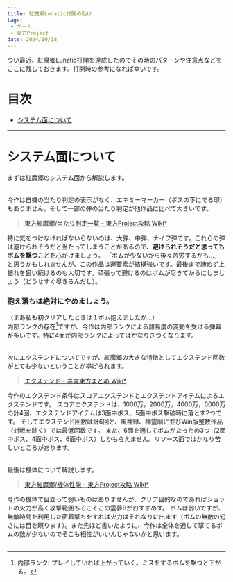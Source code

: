 ```yaml
---
title: 紅魔郷Lunatic打開の助け
tags:
 - ゲーム
 - 東方Project
date: 2024/10/18
---
```


つい最近、紅魔郷Lunatic打開を達成したのでその時のパターンや注意点などをここに残しておきます。打開時の参考になれば幸いです。

# 目次
- [システム面について](#システム面について)

---

# システム面について
まずは紅魔郷のシステム面から解説します。<br><br>

今作は自機の当たり判定の表示がなく、エネミーマーカー（ボスの下にでる印）もありません。そして一部の弾の当たり判定が他作品に比べて大きいです。

> [東方紅魔郷/当たり判定一覧 - 東方Project攻略 Wiki*](https://wikiwiki.jp/thk/%E7%B4%85/%E5%88%A4%E5%AE%9A)

特に気をつけなければないらないのは、大弾、中弾、ナイフ弾です。これらの弾は避けられそうだと当たってしまうことがあるので、**避けられそうだと思ってもボムを撃つ**ことを心がけましょう。
「ボムが少ないから後々苦労するかも...」と思うかもしれませんが、この作品は運要素が結構強いです。最後まで諦めず上振れを狙い続けるのも大切です。頑張って避けるのはボムが尽きてからにしましょう（どうせすぐ尽きるんだし）。
### 抱え落ちは絶対にやめましょう。
（まあ私も初クリアしたときは１ボム抱えましたが...）<br>
内部ランクの存在[^1]ですが、今作は内部ランクによる難易度の変動を受ける弾幕が多いです。特に4面が内部ランクによってはかなりきつくなります。
<br><br>

次にエクステンドについてですが、紅魔郷の大きな特徴としてエクステンド回数がとても少ないということが挙げられます。

> [エクステンド - ネ実東方まとめ Wiki*](https://wikiwiki.jp/ogametoho/%E3%82%A8%E3%82%AF%E3%82%B9%E3%83%86%E3%83%B3%E3%83%89)

今作のエクステンド条件はスコアエクステンドとエクステンドアイテムによるエクステンドです。
スコアエクステンドは、1000万，2000万，4000万，6000万の計4回、エクステンドアイテムは3面中ボス、5面中ボス撃破時に落とす2つです。
そしてエクステンド回数は計6回と、風神録、神霊廟に並びWin版整数作品（対戦を除く）では最低回数です。
また、6面を通してボムがたったの3つ（2面中ボス、4面中ボス、6面中ボス）しかもらえません。リソース面ではかなり苦しいところがあります。<br><br>

最後は機体について解説します。

> [東方紅魔郷/機体性能 - 東方Project攻略 Wiki*](https://wikiwiki.jp/thk/%E7%B4%85/Player)

今作の機体で目立って弱いものはありませんが、クリア目的なのであればショットの火力が高く攻撃範囲もそこそこの霊夢Bがおすすめす。
ボムは弱いですが、無敵時間を利用した密着撃ちをすれば火力はそれなりに出ます（ボムの無敵の短さには目を瞑ります）。また先ほど書いたように、今作は全体を通して撃てるボムの数が少ないのでそこも相性がいいんじゃないかと思います。
<br><br>

[^1]: 内部ランク: プレイしていれば上がっていく。ミスをするボムを撃つと下がる。
